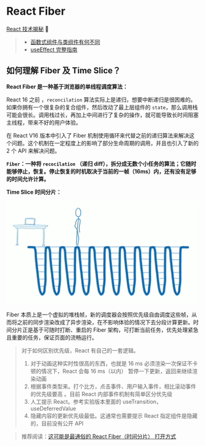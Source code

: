 # React Fiber

[React 技术揭秘](https://react.iamkasong.com/) 🌟

> - [函数式组件与类组件有何不同](https://overreacted.io/zh-hans/how-are-function-components-different-from-classes/)
> - [useEffect 完整指南](https://overreacted.io/zh-hans/a-complete-guide-to-useeffect/)


## 如何理解 Fiber 及 Time Slice？

**React Fiber 是一种基于浏览器的单线程调度算法：**

React 16 之前 ，`reconcilation` 算法实际上是递归，想要中断递归是很困难的。如果你拥有一个很复杂的复合组件，然后改动了最上层组件的 `state`，那么调用栈可能会很长。调用栈过长，再加上中间进行了复杂的操作，就可能导致长时间阻塞主线程，带来不好的用户体验。

在 React V16 版本中引入了 Fiber 机制使用循环来代替之前的递归算法来解决这个问题。这个机制在一定程度上的影响了部分生命周期的调用，并且也引入了新的 2 个 API 来解决问题。

**`Fiber`：一种将 `recocilation` （递归 diff），拆分成无数个小任务的算法；它随时能够停止，恢复。停止恢复的时机取决于当前的一帧（16ms）内，还有没有足够的时间允许计算。**

**Time Slice 时间分片：** 

![Fiber 分段示意图](../Images/react/fiber.png)

Fiber 本质上是一个虚拟的堆栈帧，新的调度器会按照优先级自由调度这些帧，从而将之前的同步渲染改成了异步渲染，在不影响体验的情况下去分段计算更新。时间分片正是基于可随时打断、重启的 Fiber 架构，可打断当前任务，优先处理紧急且重要的任务，保证页面的流畅运行。

> 对于如何区别优先级，React 有自己的一套逻辑。
>
> 1. 对于动画这种实时性很高的东西，也就是 16 ms 必须渲染一次保证不卡顿的情况下，React 会每 16 ms（以内） 暂停一下更新，返回来继续渲染动画
> 2. 根据事件类型来。打个比方，点击事件、用户输入事件，相比滚动事件的优先级要高 。目前 React 内部事件机制有简单区分优先级
> 3. 人工提示 React。参考实验版本里面的 useTransition，useDeferredValue  
> 4. 隐藏内容的更新优先级最低。这通常也需要提示 React 指定组件是隐藏的，目前没有公开 API

> 推荐阅读：[这可能是最通俗的 React Fiber（时间分片） 打开方式](https://juejin.im/post/5dadc6045188255a270a0f85) 

